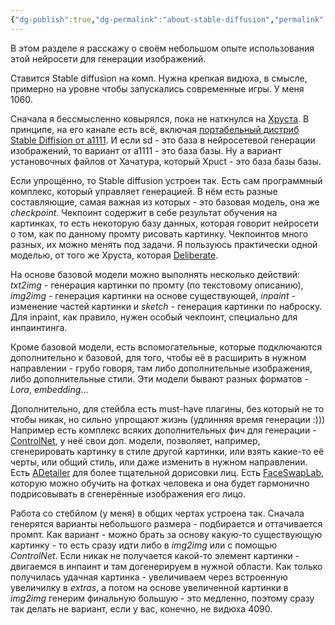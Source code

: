 ```yaml
---
{"dg-publish":true,"dg-permalink":"about-stable-diffusion","permalink":"/about-stable-diffusion/","pinned":true,"created":"2023-10-29T21:51:18.536+07:00","updated":"2024-03-03T12:19:18.883+07:00"}
---
```


В этом разделе я расскажу о своём небольшом опыте использования этой нейросети для генерации изображений.

Ставится Stable diffusion на комп. Нужна крепкая видюха, в смысле, примерно на уровне чтобы запускались современные игры. У меня 1060.  
  
Сначала я бессмысленно ковырялся, пока не наткнулся на [Хруста]([https://youtube.com/@XpucT](https://youtube.com/@XpucT)). В принципе, на его канале есть всё, включая [портабельный дистриб Stable Diffision от a1111](https://github.com/serpotapov/stable-diffusion-portable). И если sd - это база в нейросетевой генерации изображений, то вариант от a1111 - это база базы.  Ну а вариант установочных файлов от Хачатура, который Xpuct - это база базы базы.
  
Если упрощённо, то Stable diffusion устроен так. Есть сам программный комплекс, который управляет генерацией. В нём есть разные составляющие, самая важная из которых - это базовая модель, она же *checkpoint*. Чекпоинт содержит в себе результат обучения на картинках, то есть некоторую базу данных, которая говорит нейросети о том, как по данному промту рисовать картинку. Чекпоинтов много разных, их можно менять под задачи. Я пользуюсь практически одной моделью, от того же Хруста, которая [Deliberate](https://huggingface.co/XpucT/Deliberate/tree/main).
  
На основе базовой модели можно выполнять несколько действий: *txt2img* - генерация картинки по промту (по текстовому описанию), *img2img* - генерация картинки на основе существующей, *inpaint* - изменение частей картинки и *sketch* - генерация картинки по наброску. Для inpaint, как правило, нужен особый чекпоинт, специально для инпаинтинга.  
  
Кроме базовой модели, есть вспомогательные, которые подключаются дополнительно к базовой, для того, чтобы её в расширить в нужном направлении - грубо говоря, там либо дополнительные изображения, либо дополнительные стили. Эти модели бывают разных форматов - *Lora*, *embedding*...  
  
Дополнительно, для стейбла есть must-have плагины, без который не то чтобы никак, но сильно упрощают жизнь (удлинняя время генерации :))) Например есть комплекс всяких дополнительных фич для генерации - [ControlNet](https://github.com/Mikubill/sd-webui-controlnet), у неё свои доп. модели, позволяет, например, сгенерировать картинку в стиле другой картинки, или взять какие-то её черты, или общий стиль, или даже изменить в нужном направлении. Есть [ADetailer](https://github.com/Bing-su/adetailer) для более тщательной дорисовки лиц. Есть [FaceSwapLab](https://github.com/glucauze/sd-webui-faceswaplab), которую можно обучить на фотках человека и она будет гармонично подрисовывать в сгенерённые изображения его лицо.  
  
Работа со стебйлом (у меня) в общих чертах устроена так. Сначала генерятся варианты небольшого размера - подбирается и оттачивается промпт. Как вариант - можно брать за основу какую-то существующую картинку - то есть сразу идти либо в *img2img* или с помощью *ControlNet*. Если никак не получается какой-то элемент картинки - двигаемся в инпаинт и там догенерируем в нужной области. Как только получилась удачная картинка - увеличиваем через встроенную увеличилку в *extras*, а потом на основе увеличенной картинки в *img2img* генерим финальную большую - это медленно, поэтому сразу так делать не вариант, если у вас, конечно, не видюха 4090.